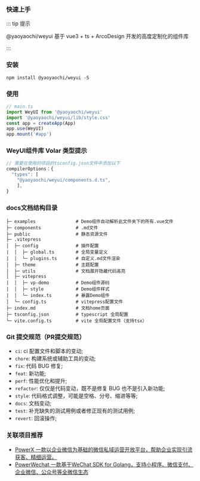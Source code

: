 ### 快速上手

::: tip 提示

@yaoyaochi/weyui 基于 vue3 + ts + ArcoDesign 开发的高度定制化的组件库

:::

### 安装

```bash:no-line-numbers
npm install @yaoyaochi/weyui -S
```


### 使用

```js
// main.ts
import WeyUI from '@yaoyaochi/weyui'
import '@yaoyaochi/weyui/lib/style.css'
const app = createApp(App)
app.use(WeyUI)
app.mount('#app')
```

### WeyUI组件库 Volar 类型提示

```js
// 需要在使用的项目的tsconfig.json文件中添加以下
compilerOptions：{
  "types": [
    "@yaoyaochi/weyui/components.d.ts",
    ],
}

```

### docs文档结构目录
```
├─ examples               # Demo组件自动解析此文件夹下的所有.vue文件
├─ components             # .md文件
├─ public                 # 静态资源文件
├─ .vitepress
│  ├─ config              # 插件配置
|  │  ├─ global.ts        # 全局变量定义
|  │  └─ plugins.ts       # 自定义.md文件渲染
│  ├─ theme               # 主题配置
│  ├─ utils               # 文档展开隐藏代码高亮
│  ├─ vitepress
|  │  ├─ vp-demo          # Demo组件源码
|  │  ├─ style            # Demo组件样式
|  │  └─ index.ts         # 暴露Demo组件
│  └─ config.ts           # vitepress配置文件
├─ index.md               # 文档home页面
├─ tsconfig.json          # typescript 全局配置
└─ vite.config.ts         # vite 全局配置文件（支持tsx）
```

### Git 提交规范（PR提交规范）

- `ci`: ci 配置文件和脚本的变动;
- `chore`: 构建系统或辅助工具的变动;
- `fix`: 代码 BUG 修复;
- `feat`: 新功能;
- `perf`: 性能优化和提升;
- `refactor`: 仅仅是代码变动，既不是修复 BUG 也不是引入新功能;
- `style`: 代码格式调整，可能是空格、分号、缩进等等;
- `docs`: 文档变动;
- `test`: 补充缺失的测试用例或者修正现有的测试用例;
- `revert`: 回滚操作;


### 关联项目推荐

- [PowerX 一款以企业微信为基础的微信私域运营开放平台，帮助企业实现引流获客、精细运营。](https://github.com/ArtisanCloud/PowerX)
- [PowerWechat 一款基于WeChat SDK for Golang，支持小程序、微信支付、企业微信、公众号等全微信生态](https://github.com/ArtisanCloud/PowerWeChat)
